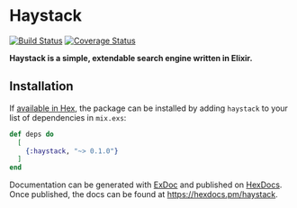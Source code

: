 # Haystack

<!-- MDOC !-->

[![Build Status](https://github.com/elixir-haystack/haystack/actions/workflows/ci.yml/badge.svg)](https://github.com/elixir-haystack/haystack/actions) [![Coverage Status](https://coveralls.io/repos/github/elixir-haystack/haystack/badge.svg?branch=main)](https://coveralls.io/github/elixir-haystack/haystack?branch=main)

**Haystack is a simple, extendable search engine written in Elixir.**

## Installation

If [available in Hex](https://hex.pm/docs/publish), the package can be installed
by adding `haystack` to your list of dependencies in `mix.exs`:

```elixir
def deps do
  [
    {:haystack, "~> 0.1.0"}
  ]
end
```

Documentation can be generated with [ExDoc](https://github.com/elixir-lang/ex_doc)
and published on [HexDocs](https://hexdocs.pm). Once published, the docs can
be found at <https://hexdocs.pm/haystack>.
